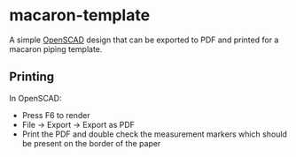 # macaron-template

A simple [OpenSCAD](https://openscad.org/) design that can be exported to PDF and printed for a macaron piping template.

## Printing

In OpenSCAD:

* Press F6 to render
* File -> Export -> Export as PDF
* Print the PDF and double check the measurement markers which should be present on the border of the paper
